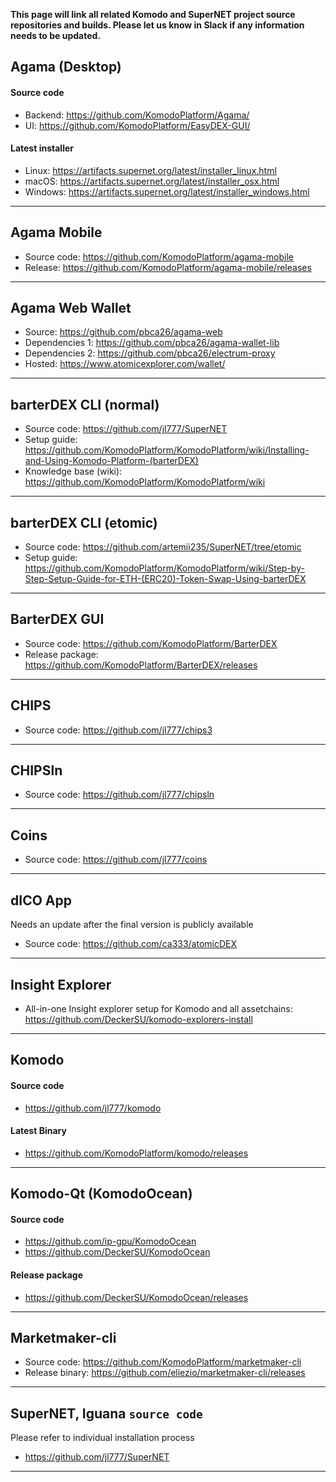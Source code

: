 **This page will link all related Komodo and SuperNET project source repositories and builds. Please let us know in Slack if any information needs to be updated.**

## Agama (Desktop)
#### Source code
* Backend: https://github.com/KomodoPlatform/Agama/
* UI: https://github.com/KomodoPlatform/EasyDEX-GUI/
#### Latest installer
* Linux: https://artifacts.supernet.org/latest/installer_linux.html  
* macOS: https://artifacts.supernet.org/latest/installer_osx.html  
* Windows: https://artifacts.supernet.org/latest/installer_windows.html  

---

## Agama Mobile
* Source code: https://github.com/KomodoPlatform/agama-mobile
* Release: https://github.com/KomodoPlatform/agama-mobile/releases
---
## Agama Web Wallet
* Source: https://github.com/pbca26/agama-web
* Dependencies 1: https://github.com/pbca26/agama-wallet-lib
* Dependencies 2: https://github.com/pbca26/electrum-proxy
* Hosted: https://www.atomicexplorer.com/wallet/
---
## barterDEX CLI (normal)
* Source code: https://github.com/jl777/SuperNET
* Setup guide: https://github.com/KomodoPlatform/KomodoPlatform/wiki/Installing-and-Using-Komodo-Platform-(barterDEX)
* Knowledge base (wiki): https://github.com/KomodoPlatform/KomodoPlatform/wiki
---
## barterDEX CLI (etomic)
* Source code: https://github.com/artemii235/SuperNET/tree/etomic
* Setup guide: https://github.com/KomodoPlatform/KomodoPlatform/wiki/Step-by-Step-Setup-Guide-for-ETH-(ERC20)-Token-Swap-Using-barterDEX
---
## BarterDEX GUI
* Source code: https://github.com/KomodoPlatform/BarterDEX
* Release package: https://github.com/KomodoPlatform/BarterDEX/releases
---
## CHIPS
* Source code: https://github.com/jl777/chips3
---
## CHIPSln
* Source code: https://github.com/jl777/chipsln
---
## Coins
* Source code: https://github.com/jl777/coins
---
## dICO App
Needs an update after the final version is publicly available
* Source code: https://github.com/ca333/atomicDEX
---
## Insight Explorer 
* All-in-one Insight explorer setup for Komodo and all assetchains: https://github.com/DeckerSU/komodo-explorers-install
---
## Komodo
#### Source code
* https://github.com/jl777/komodo
#### Latest Binary
* https://github.com/KomodoPlatform/komodo/releases
---
## Komodo-Qt (KomodoOcean)
#### Source code
* https://github.com/ip-gpu/KomodoOcean 
* https://github.com/DeckerSU/KomodoOcean
#### Release package
* https://github.com/DeckerSU/KomodoOcean/releases
---
## Marketmaker-cli
* Source code: https://github.com/KomodoPlatform/marketmaker-cli
* Release binary: https://github.com/eliezio/marketmaker-cli/releases
---
## SuperNET, Iguana `source code`
Please refer to individual installation process
* https://github.com/jl777/SuperNET
---